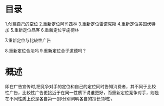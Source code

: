 # 目录
1.创建自己的空位
2.重新定位阿司匹林
3.重新定位雷诺克斯
4.重新定位美国伏特加
5.重新定位品客
6.重新定位李施德林

7.重新定位与比较性广告

8.重新定位合法吗
9.重新定位合乎道德吗？
# 概述
即在广告宣传时,把竞争对手的定位和自己的定位同时告知消费者，其不同于比较性广告，比较性广告更接近于在同一性质下说谁更好，而重新定位竞争对手，则是在不同性质上说是各自第一(即分别阐明各自的擅长领域)。